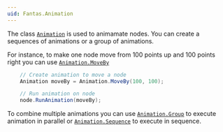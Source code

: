 ```yaml
---
uid: Fantas.Animation
---
```

The class [`Animation`](xref:Fantas.Animation) is used to animamate nodes. You can create a sequences of animations or a group of animations.

For instance, to make one node move from 100 points up and 100 points right you can use [`Animation.MoveBy`](xref:Fantas.Animation.MoveBy(System.Numerics.Vector2,System.Double))

```cs
    // Create animation to move a node
    Animation moveBy = Animation.MoveBy(100, 100);

    // Run animation on node
    node.RunAnimation(moveBy);

```

To combine multiple animations you can use [`Animation.Group`](xref:Fantas.Animation.Group(Fantas.Animation[])) to execute animation in parallel or [`Animation.Sequence`](xref:Fantas.Animation.Sequence(Fantas.Animation[])) to execute in sequence.